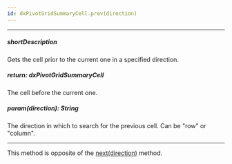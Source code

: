 ```yaml
---
id: dxPivotGridSummaryCell.prev(direction)
---
```

---
##### shortDescription
Gets the cell prior to the current one in a specified direction.

##### return: dxPivotGridSummaryCell
The cell before the current one.

##### param(direction): String
The direction in which to search for the previous cell. Can be "row" or "column".

---
This method is opposite of the [next(direction)](/Documentation/ApiReference/UI_Widgets/dxPivotGrid/Summary_Cell/#nextdirection) method.